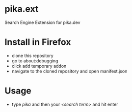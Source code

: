 # pika.ext
Search Engine Extension for pika.dev

# Install in Firefox
* clone this repository
* go to about:debugging 
* click add temporary addon
* navigate to the cloned repository and open manifest.json

# Usage
* type _pika_ and then your *\<search term\>* and hit enter
